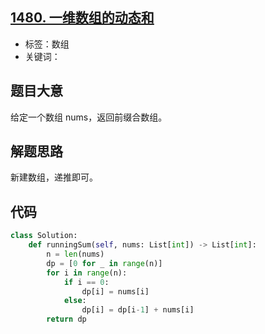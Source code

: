 ## [1480. 一维数组的动态和](https://leetcode-cn.com/problems/running-sum-of-1d-array/)

- 标签：数组
- 关键词：

## 题目大意

给定一个数组 nums，返回前缀合数组。

## 解题思路

新建数组，递推即可。

## 代码

```Python
class Solution:
    def runningSum(self, nums: List[int]) -> List[int]:
        n = len(nums)
        dp = [0 for _ in range(n)]
        for i in range(n):
            if i == 0:
                dp[i] = nums[i]
            else:
                dp[i] = dp[i-1] + nums[i]
        return dp
```

